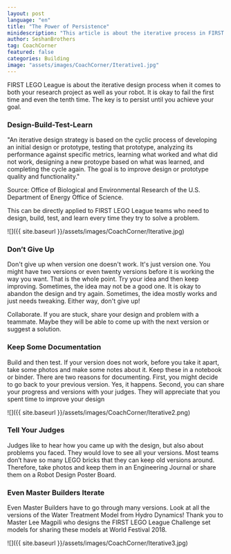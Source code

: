 ```yaml
---
layout: post
language: "en"
title: "The Power of Persistence"
minidescription: "This article is about the iterative process in FIRST LEGO League"
author: SeshanBrothers
tag: CoachCorner
featured: false
categories: Building
image: "assets/images/CoachCorner/Iterative1.jpg"
---
```


FIRST LEGO League is about the iterative design process when it comes to both your research project as well as your robot.  It is okay to fail the first time and even the tenth time. The key is to persist until you achieve your goal.

### Design-Build-Test-Learn

"An iterative design strategy is based on the cyclic process of developing an initial design or prototype, testing that prototype, analyzing its performance against specific metrics, learning what worked and what did not work, designing a new protoype based on what was learned, and completing the cycle again. The goal is to improve design or prototype quality and functionality."

Source: Office of Biological and Environmental Research of the U.S. Department of Energy Office of Science.

This can be directly applied to FIRST LEGO League teams who need to design, build, test, and learn every time they try to solve a problem.

![]({{ site.baseurl }}/assets/images/CoachCorner/Iterative.jpg)

### Don’t Give Up

Don't give up when version one doesn't work. It's just version one. You might have two versions or even twenty versions before it is working the way you want. That is the whole point. Try your idea and then keep improving. Sometimes, the idea may not be a good one. It is okay to abandon the design and try again. Sometimes, the idea mostly works and just needs tweaking. Either way, don't give up!

Collaborate. If you are stuck, share your design and problem with a teammate.  Maybe they will be able to come up with the next version or suggest a solution.

### Keep Some Documentation

Build and then test. If your version does not work, before you take it apart, take some photos and make some notes about it. Keep these in a notebook or binder. There are two reasons for documenting. First, you might decide to go back to your previous version. Yes, it happens. Second, you can share your progress and versions with your judges. They will appreciate that you spent time to improve your design

![]({{ site.baseurl }}/assets/images/CoachCorner/Iterative2.png)

### Tell Your Judges

Judges like to hear how you came up with the design, but also about problems you faced. They would love to see all your versions. Most teams don’t have so many LEGO bricks that they can keep old versions around. Therefore, take photos and keep them in an Engineering Journal or share them on a Robot Design Poster Board.

### Even Master Builders Iterate

Even Master Builders have to go through many versions. Look at all the versions of the Water Treatment Model from Hydro Dynamics! Thank you to Master Lee Magpili who designs the FIRST LEGO League Challenge set models for sharing these models at World Festival 2018.

![]({{ site.baseurl }}/assets/images/CoachCorner/Iterative3.jpg)
